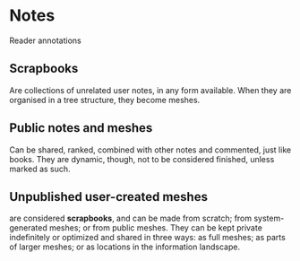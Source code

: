 # Notes
Reader annotations

## Scrapbooks 
Are collections of unrelated user notes, in any form available. When they are organised in a tree structure, they become meshes.   

## Public notes and meshes 
Can be shared, ranked, combined with other notes and commented, just like books. They are dynamic, though, not to be considered finished, unless marked as such.   

## Unpublished user-created meshes 
are considered **scrapbooks**, and can be made from scratch; from system-generated meshes; or from public meshes. They can be kept private indefinitely or optimized and shared in three ways: as full meshes; as parts of larger meshes; or as locations in the information landscape.	

